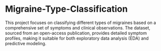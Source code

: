 # Migraine-Type-Classification
This project focuses on classifying different types of migraines based on a comprehensive set of symptoms and clinical observations. The dataset, sourced from an open-access publication, provides detailed symptom profiles, making it suitable for both exploratory data analysis (EDA) and predictive modeling.
